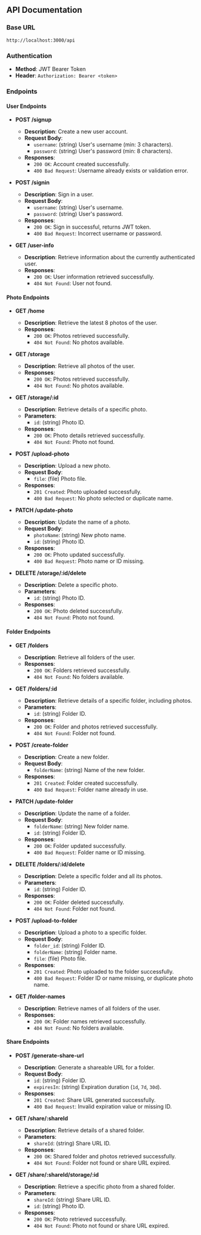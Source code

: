 ## API Documentation

### Base URL
`http://localhost:3000/api`

### Authentication
- **Method**: JWT Bearer Token
- **Header**: `Authorization: Bearer <token>`

### Endpoints

#### User Endpoints

- **POST /signup**
  - **Description**: Create a new user account.
  - **Request Body**:
    - `username`: (string) User's username (min: 3 characters).
    - `password`: (string) User's password (min: 8 characters).
  - **Responses**:
    - `200 OK`: Account created successfully.
    - `400 Bad Request`: Username already exists or validation error.

- **POST /signin**
  - **Description**: Sign in a user.
  - **Request Body**:
    - `username`: (string) User's username.
    - `password`: (string) User's password.
  - **Responses**:
    - `200 OK`: Sign in successful, returns JWT token.
    - `400 Bad Request`: Incorrect username or password.

- **GET /user-info**
  - **Description**: Retrieve information about the currently authenticated user.
  - **Responses**:
    - `200 OK`: User information retrieved successfully.
    - `404 Not Found`: User not found.

#### Photo Endpoints

- **GET /home**
  - **Description**: Retrieve the latest 8 photos of the user.
  - **Responses**:
    - `200 OK`: Photos retrieved successfully.
    - `404 Not Found`: No photos available.

- **GET /storage**
  - **Description**: Retrieve all photos of the user.
  - **Responses**:
    - `200 OK`: Photos retrieved successfully.
    - `404 Not Found`: No photos available.

- **GET /storage/:id**
  - **Description**: Retrieve details of a specific photo.
  - **Parameters**:
    - `id`: (string) Photo ID.
  - **Responses**:
    - `200 OK`: Photo details retrieved successfully.
    - `404 Not Found`: Photo not found.

- **POST /upload-photo**
  - **Description**: Upload a new photo.
  - **Request Body**:
    - `file`: (file) Photo file.
  - **Responses**:
    - `201 Created`: Photo uploaded successfully.
    - `400 Bad Request`: No photo selected or duplicate name.

- **PATCH /update-photo**
  - **Description**: Update the name of a photo.
  - **Request Body**:
    - `photoName`: (string) New photo name.
    - `id`: (string) Photo ID.
  - **Responses**:
    - `200 OK`: Photo updated successfully.
    - `400 Bad Request`: Photo name or ID missing.

- **DELETE /storage/:id/delete**
  - **Description**: Delete a specific photo.
  - **Parameters**:
    - `id`: (string) Photo ID.
  - **Responses**:
    - `200 OK`: Photo deleted successfully.
    - `404 Not Found`: Photo not found.

#### Folder Endpoints

- **GET /folders**
  - **Description**: Retrieve all folders of the user.
  - **Responses**:
    - `200 OK`: Folders retrieved successfully.
    - `404 Not Found`: No folders available.

- **GET /folders/:id**
  - **Description**: Retrieve details of a specific folder, including photos.
  - **Parameters**:
    - `id`: (string) Folder ID.
  - **Responses**:
    - `200 OK`: Folder and photos retrieved successfully.
    - `404 Not Found`: Folder not found.

- **POST /create-folder**
  - **Description**: Create a new folder.
  - **Request Body**:
    - `folderName`: (string) Name of the new folder.
  - **Responses**:
    - `201 Created`: Folder created successfully.
    - `400 Bad Request`: Folder name already in use.

- **PATCH /update-folder**
  - **Description**: Update the name of a folder.
  - **Request Body**:
    - `folderName`: (string) New folder name.
    - `id`: (string) Folder ID.
  - **Responses**:
    - `200 OK`: Folder updated successfully.
    - `400 Bad Request`: Folder name or ID missing.

- **DELETE /folders/:id/delete**
  - **Description**: Delete a specific folder and all its photos.
  - **Parameters**:
    - `id`: (string) Folder ID.
  - **Responses**:
    - `200 OK`: Folder deleted successfully.
    - `404 Not Found`: Folder not found.

- **POST /upload-to-folder**
  - **Description**: Upload a photo to a specific folder.
  - **Request Body**:
    - `folder_id`: (string) Folder ID.
    - `folderName`: (string) Folder name.
    - `file`: (file) Photo file.
  - **Responses**:
    - `201 Created`: Photo uploaded to the folder successfully.
    - `400 Bad Request`: Folder ID or name missing, or duplicate photo name.

- **GET /folder-names**
  - **Description**: Retrieve names of all folders of the user.
  - **Responses**:
    - `200 OK`: Folder names retrieved successfully.
    - `404 Not Found`: No folders available.

#### Share Endpoints

- **POST /generate-share-url**
  - **Description**: Generate a shareable URL for a folder.
  - **Request Body**:
    - `id`: (string) Folder ID.
    - `expiresIn`: (string) Expiration duration (`1d`, `7d`, `30d`).
  - **Responses**:
    - `201 Created`: Share URL generated successfully.
    - `400 Bad Request`: Invalid expiration value or missing ID.

- **GET /share/:shareId**
  - **Description**: Retrieve details of a shared folder.
  - **Parameters**:
    - `shareId`: (string) Share URL ID.
  - **Responses**:
    - `200 OK`: Shared folder and photos retrieved successfully.
    - `404 Not Found`: Folder not found or share URL expired.

- **GET /share/:shareId/storage/:id**
  - **Description**: Retrieve a specific photo from a shared folder.
  - **Parameters**:
    - `shareId`: (string) Share URL ID.
    - `id`: (string) Photo ID.
  - **Responses**:
    - `200 OK`: Photo retrieved successfully.
    - `404 Not Found`: Photo not found or share URL expired.

